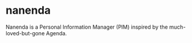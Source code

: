 # nanenda
Nanenda is a Personal  Information Manager (PIM) inspired by the much-loved-but-gone Agenda. 
